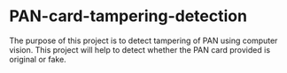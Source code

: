 # PAN-card-tampering-detection

The purpose of this project is to detect tampering of PAN using computer vision. This project will help to detect whether the PAN card provided is original or fake.

